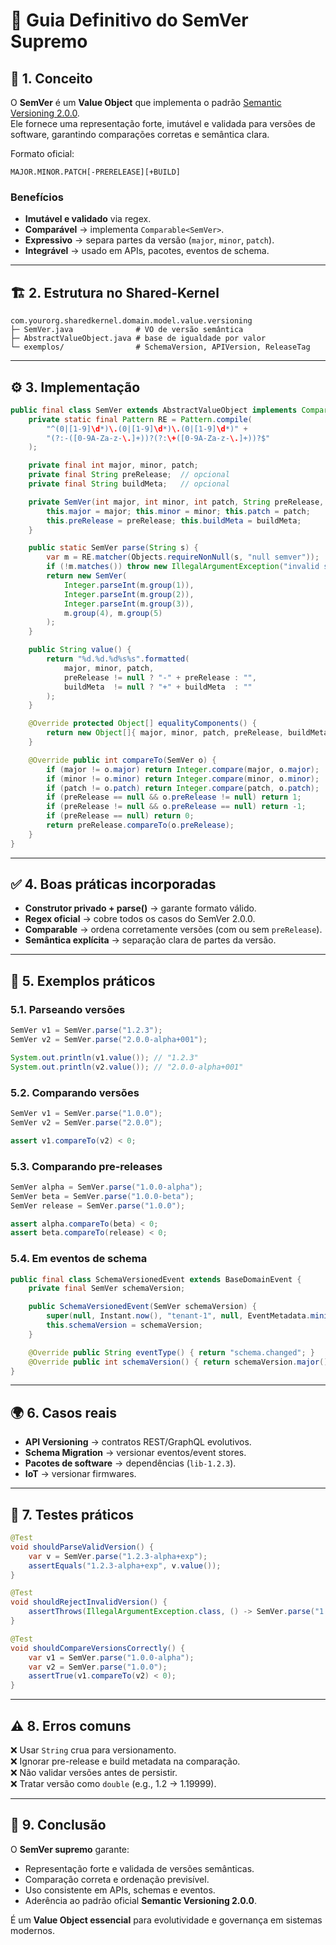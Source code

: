 # 📘 Guia Definitivo do **SemVer Supremo**

## 🔑 1. Conceito

O **SemVer** é um **Value Object** que implementa o padrão [Semantic Versioning 2.0.0](https://semver.org/).  
Ele fornece uma representação forte, imutável e validada para versões de software, garantindo comparações corretas e semântica clara.

Formato oficial:
```
MAJOR.MINOR.PATCH[-PRERELEASE][+BUILD]
```

### Benefícios
- **Imutável e validado** via regex.  
- **Comparável** → implementa `Comparable<SemVer>`.  
- **Expressivo** → separa partes da versão (`major`, `minor`, `patch`).  
- **Integrável** → usado em APIs, pacotes, eventos de schema.  

---

## 🏗️ 2. Estrutura no Shared-Kernel

```
com.yourorg.sharedkernel.domain.model.value.versioning
├─ SemVer.java              # VO de versão semântica
├─ AbstractValueObject.java # base de igualdade por valor
└─ exemplos/                # SchemaVersion, APIVersion, ReleaseTag
```

---

## ⚙️ 3. Implementação

```java
public final class SemVer extends AbstractValueObject implements Comparable<SemVer> {
    private static final Pattern RE = Pattern.compile(
        "^(0|[1-9]\d*)\.(0|[1-9]\d*)\.(0|[1-9]\d*)" +
        "(?:-([0-9A-Za-z-\.]+))?(?:\+([0-9A-Za-z-\.]+))?$"
    );

    private final int major, minor, patch;
    private final String preRelease;  // opcional
    private final String buildMeta;   // opcional

    private SemVer(int major, int minor, int patch, String preRelease, String buildMeta) {
        this.major = major; this.minor = minor; this.patch = patch;
        this.preRelease = preRelease; this.buildMeta = buildMeta;
    }

    public static SemVer parse(String s) {
        var m = RE.matcher(Objects.requireNonNull(s, "null semver"));
        if (!m.matches()) throw new IllegalArgumentException("invalid semver: " + s);
        return new SemVer(
            Integer.parseInt(m.group(1)),
            Integer.parseInt(m.group(2)),
            Integer.parseInt(m.group(3)),
            m.group(4), m.group(5)
        );
    }

    public String value() {
        return "%d.%d.%d%s%s".formatted(
            major, minor, patch,
            preRelease != null ? "-" + preRelease : "",
            buildMeta  != null ? "+" + buildMeta  : ""
        );
    }

    @Override protected Object[] equalityComponents() {
        return new Object[]{ major, minor, patch, preRelease, buildMeta };
    }

    @Override public int compareTo(SemVer o) {
        if (major != o.major) return Integer.compare(major, o.major);
        if (minor != o.minor) return Integer.compare(minor, o.minor);
        if (patch != o.patch) return Integer.compare(patch, o.patch);
        if (preRelease == null && o.preRelease != null) return 1;
        if (preRelease != null && o.preRelease == null) return -1;
        if (preRelease == null) return 0;
        return preRelease.compareTo(o.preRelease);
    }
}
```

---

## ✅ 4. Boas práticas incorporadas

- **Construtor privado + parse()** → garante formato válido.  
- **Regex oficial** → cobre todos os casos do SemVer 2.0.0.  
- **Comparable** → ordena corretamente versões (com ou sem `preRelease`).  
- **Semântica explícita** → separação clara de partes da versão.  

---

## 🧩 5. Exemplos práticos

### 5.1. Parseando versões

```java
SemVer v1 = SemVer.parse("1.2.3");
SemVer v2 = SemVer.parse("2.0.0-alpha+001");

System.out.println(v1.value()); // "1.2.3"
System.out.println(v2.value()); // "2.0.0-alpha+001"
```

### 5.2. Comparando versões

```java
SemVer v1 = SemVer.parse("1.0.0");
SemVer v2 = SemVer.parse("2.0.0");

assert v1.compareTo(v2) < 0;
```

### 5.3. Comparando pre-releases

```java
SemVer alpha = SemVer.parse("1.0.0-alpha");
SemVer beta = SemVer.parse("1.0.0-beta");
SemVer release = SemVer.parse("1.0.0");

assert alpha.compareTo(beta) < 0;
assert beta.compareTo(release) < 0;
```

### 5.4. Em eventos de schema

```java
public final class SchemaVersionedEvent extends BaseDomainEvent {
    private final SemVer schemaVersion;

    public SchemaVersionedEvent(SemVer schemaVersion) {
        super(null, Instant.now(), "tenant-1", null, EventMetadata.minimal());
        this.schemaVersion = schemaVersion;
    }

    @Override public String eventType() { return "schema.changed"; }
    @Override public int schemaVersion() { return schemaVersion.major(); }
}
```

---

## 🌍 6. Casos reais

- **API Versioning** → contratos REST/GraphQL evolutivos.  
- **Schema Migration** → versionar eventos/event stores.  
- **Pacotes de software** → dependências (`lib-1.2.3`).  
- **IoT** → versionar firmwares.  

---

## 🧪 7. Testes práticos

```java
@Test
void shouldParseValidVersion() {
    var v = SemVer.parse("1.2.3-alpha+exp");
    assertEquals("1.2.3-alpha+exp", v.value());
}

@Test
void shouldRejectInvalidVersion() {
    assertThrows(IllegalArgumentException.class, () -> SemVer.parse("1.2"));
}

@Test
void shouldCompareVersionsCorrectly() {
    var v1 = SemVer.parse("1.0.0-alpha");
    var v2 = SemVer.parse("1.0.0");
    assertTrue(v1.compareTo(v2) < 0);
}
```

---

## ⚠️ 8. Erros comuns

❌ Usar `String` crua para versionamento.  
❌ Ignorar pre-release e build metadata na comparação.  
❌ Não validar versões antes de persistir.  
❌ Tratar versão como `double` (e.g., 1.2 → 1.19999).  

---

## 📌 9. Conclusão

O **SemVer supremo** garante:  
- Representação forte e validada de versões semânticas.  
- Comparação correta e ordenação previsível.  
- Uso consistente em APIs, schemas e eventos.  
- Aderência ao padrão oficial **Semantic Versioning 2.0.0**.  

É um **Value Object essencial** para evolutividade e governança em sistemas modernos.  
